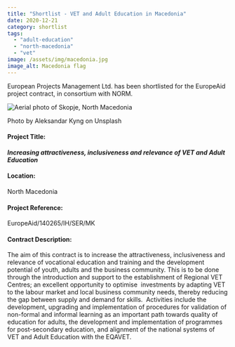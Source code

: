 ```yaml
---
title: "Shortlist - VET and Adult Education in Macedonia"
date: 2020-12-21
category: shortlist
tags: 
  - "adult-education"
  - "north-macedonia"
  - "vet"
image: /assets/img/macedonia.jpg
image_alt: Macedonia flag
---
```


European Projects Management Ltd. has been shortlisted for the EuropeAid project contract, in consortium with NORM.

![Aerial photo of Skopje, North Macedonia](images/aleksandar-kyng-h5kVNpuUIco-unsplash-1-e1596531193849-1024x425.jpg)

Photo by Aleksandar Kyng on Unsplash

#### Project Title:

**_****Increasing attractiveness, inclusiveness and relevance of VET and Adult Education****_**

#### Location:

North Macedonia

#### Project Reference:

EuropeAid/140265/IH/SER/MK

#### **Contract Description:**

The aim of this contract is to increase the attractiveness, inclusiveness and relevance of vocational education and training and the development potential of youth, adults and the business community. This is to be done through the introduction and support to the establishment of Regional VET Centres; an excellent opportunity to optimise  investments by adapting VET to the labour market and local business community needs, thereby reducing the gap between supply and demand for skills.  Activities include the development, upgrading and implementation of procedures for validation of non-formal and informal learning as an important path towards quality of education for adults, the development and implementation of programmes for post-secondary education, and alignment of the national systems of VET and Adult Education with the EQAVET.
